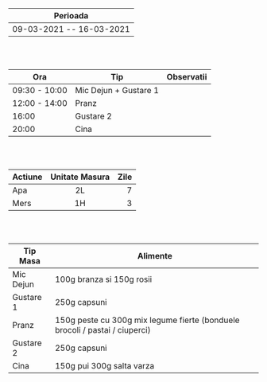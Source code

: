 |Perioada|
| ------ |
| 09-03-2021 -- 16-03-2021 |

<br>
<br>

|  Ora | Tip | Observatii |
|---|---|---|
| 09:30 - 10:00 | Mic Dejun + Gustare 1  |
| 12:00 - 14:00 | Pranz |
| 16:00 |  Gustare 2 |
| 20:00 | Cina  |


<br>
<br>


| Actiune       | Unitate Masura| Zile |
| ------------- |:-------------:|-------------:|
| Apa      |2L| 7 |
| Mers     |1H| 3 |

<br>
<br>

| Tip Masa  | Alimente |  
|---|---|
| Mic Dejun | 100g branza si 150g rosii |
| Gustare 1 | 250g capsuni |
| Pranz | 150g peste cu 300g mix legume fierte (bonduele brocoli / pastai / ciuperci) |
| Gustare 2 | 250g capsuni | 
| Cina | 150g pui 300g salta varza |